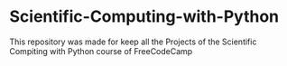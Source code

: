 # Scientific-Computing-with-Python
This repository was made for keep all the Projects of the Scientific Compiting with Python course of FreeCodeCamp
